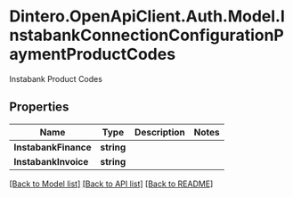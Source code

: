 # Dintero.OpenApiClient.Auth.Model.InstabankConnectionConfigurationPaymentProductCodes
Instabank Product Codes 

## Properties

Name | Type | Description | Notes
------------ | ------------- | ------------- | -------------
**InstabankFinance** | **string** |  | 
**InstabankInvoice** | **string** |  | 

[[Back to Model list]](../README.md#documentation-for-models) [[Back to API list]](../README.md#documentation-for-api-endpoints) [[Back to README]](../README.md)

